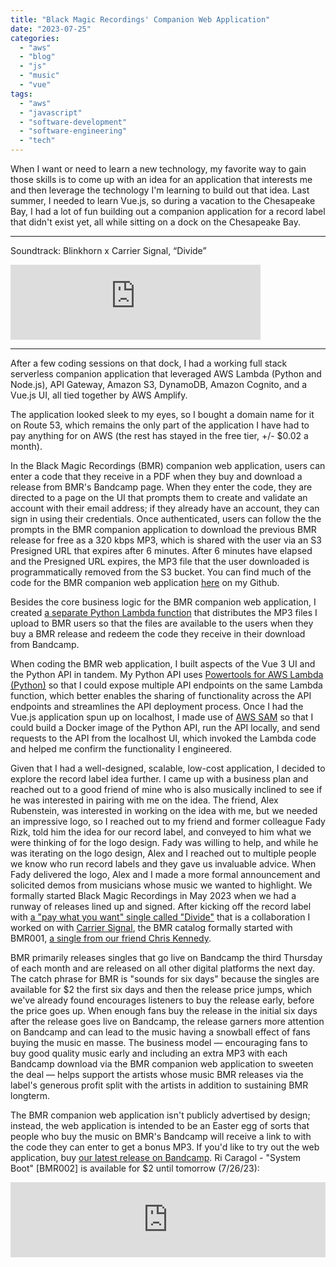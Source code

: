 ```yaml
---
title: "Black Magic Recordings' Companion Web Application"
date: "2023-07-25"
categories: 
  - "aws"
  - "blog"
  - "js"
  - "music"
  - "vue"
tags: 
  - "aws"
  - "javascript"
  - "software-development"
  - "software-engineering"
  - "tech"
---
```


When I want or need to learn a new technology, my favorite way to gain those skills is to come up with an idea for an application that interests me and then leverage the technology I'm learning to build out that idea. Last summer, I needed to learn Vue.js, so during a vacation to the Chesapeake Bay, I had a lot of fun building out a companion application for a record label that didn't exist yet, all while sitting on a dock on the Chesapeake Bay.

* * *

Soundtrack: Blinkhorn x Carrier Signal, “Divide”

<iframe style="border: 0; width: 400px; height: 120px;" src="https://bandcamp.com/EmbeddedPlayer/album=1478268035/size=large/bgcol=ffffff/linkcol=0687f5/tracklist=false/artwork=small/transparent=true/" seamless><a href="https://blackmagicrecs.bandcamp.com/album/divide">Divide by Blinkhorn x Carrier Signal</a></iframe>

* * *


After a few coding sessions on that dock, I had a working full stack serverless companion application that leveraged AWS Lambda (Python and Node.js), API Gateway, Amazon S3, DynamoDB, Amazon Cognito, and a Vue.js UI, all tied together by AWS Amplify.

The application looked sleek to my eyes, so I bought a domain name for it on Route 53, which remains the only part of the application I have had to pay anything for on AWS (the rest has stayed in the free tier, +/- $0.02 a month).

In the Black Magic Recordings (BMR) companion web application, users can enter a code that they receive in a PDF when they buy and download a release from BMR's Bandcamp page. When they enter the code, they are directed to a page on the UI that prompts them to create and validate an account with their email address; if they already have an account, they can sign in using their credentials. Once authenticated, users can follow the the prompts in the BMR companion application to download the previous BMR release for free as a 320 kbps MP3, which is shared with the user via an S3 Presigned URL that expires after 6 minutes. After 6 minutes have elapsed and the Presigned URL expires, the MP3 file that the user downloaded is programmatically removed from the S3 bucket. You can find much of the code for the BMR companion web application [here](https://github.com/blinkhorn/black-magic) on my Github.

Besides the core business logic for the BMR companion web application, I created [a separate Python Lambda function](https://github.com/blinkhorn/black-magic-distribute-mp3s) that distributes the MP3 files I upload to BMR users so that the files are available to the users when they buy a BMR release and redeem the code they receive in their download from Bandcamp.

When coding the BMR web application, I built aspects of the Vue 3 UI and the Python API in tandem. My Python API uses [Powertools for AWS Lambda (Python)](https://docs.powertools.aws.dev/lambda/python/latest/) so that I could expose multiple API endpoints on the same Lambda function, which better enables the sharing of functionality across the API endpoints and streamlines the API deployment process. Once I had the Vue.js application spun up on localhost, I made use of [AWS SAM](https://aws.amazon.com/serverless/sam/) so that I could build a Docker image of the Python API, run the API locally, and send requests to the API from the localhost UI, which invoked the Lambda code and helped me confirm the functionality I engineered.

Given that I had a well-designed, scalable, low-cost application, I decided to explore the record label idea further. I came up with a business plan and reached out to a good friend of mine who is also musically inclined to see if he was interested in pairing with me on the idea. The friend, Alex Rubenstein, was interested in working on the idea with me, but we needed an impressive logo, so I reached out to my friend and former colleague Fady Rizk, told him the idea for our record label, and conveyed to him what we were thinking of for the logo design. Fady was willing to help, and while he was iterating on the logo design, Alex and I reached out to multiple people we know who run record labels and they gave us invaluable advice. When Fady delivered the logo, Alex and I made a more formal announcement and solicited demos from musicians whose music we wanted to highlight. We formally started Black Magic Recordings in May 2023 when we had a runway of releases lined up and signed. After kicking off the record label with [a "pay what you want" single called "Divide"](https://blackmagicrecs.bandcamp.com/album/divide) that is a collaboration I worked on with [Carrier Signal](https://carriersignal.bandcamp.com/), the BMR catalog formally started with BMR001, [a single from our friend Chris Kennedy](https://blackmagicrecs.bandcamp.com/album/hey-whats-up).

BMR primarily releases singles that go live on Bandcamp the third Thursday of each month and are released on all other digital platforms the next day. The catch phrase for BMR is "sounds for six days" because the singles are available for $2 the first six days and then the release price jumps, which we've already found encourages listeners to buy the release early, before the price goes up. When enough fans buy the release in the initial six days after the release goes live on Bandcamp, the release garners more attention on Bandcamp and can lead to the music having a snowball effect of fans buying the music en masse. The business model — encouraging fans to buy good quality music early and including an extra MP3 with each Bandcamp download via the BMR companion web application to sweeten the deal — helps support the artists whose music BMR releases via the label's generous profit split with the artists in addition to sustaining BMR longterm.

The BMR companion web application isn't publicly advertised by design; instead, the web application is intended to be an Easter egg of sorts that people who buy the music on BMR's Bandcamp will receive a link to with the code they can enter to get a bonus MP3. If you'd like to try out the web application, buy [our latest release on Bandcamp](https://blackmagicrecs.bandcamp.com/album/system-boot). Ri Caragol - "System Boot" \[BMR002\] is available for $2 until tomorrow (7/26/23):

<iframe style="border: 0; width: 100%; height: 120px;" src="https://bandcamp.com/EmbeddedPlayer/album=3143852685/size=large/bgcol=ffffff/linkcol=0687f5/tracklist=false/artwork=small/transparent=true/" seamless><a href="https://blackmagicrecs.bandcamp.com/album/system-boot">System Boot by Ri Caragol</a></iframe>
